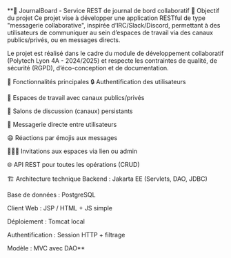 **📘 JournalBoard - Service REST de journal de bord collaboratif
🎯 Objectif du projet
Ce projet vise à développer une application RESTful de type "messagerie collaborative", inspirée d’IRC/Slack/Discord, permettant à des utilisateurs de communiquer au sein d’espaces de travail via des canaux publics/privés, ou en messages directs.

Le projet est réalisé dans le cadre du module de développement collaboratif (Polytech Lyon 4A - 2024/2025) et respecte les contraintes de qualité, de sécurité (RGPD), d’éco-conception et de documentation.

🧩 Fonctionnalités principales
🔒 Authentification des utilisateurs

🏢 Espaces de travail avec canaux publics/privés

💬 Salons de discussion (canaux) persistants

📩 Messagerie directe entre utilisateurs

😄 Réactions par émojis aux messages

🧑‍🤝‍🧑 Invitations aux espaces via lien ou admin

🌐 API REST pour toutes les opérations (CRUD)

🏗️ Architecture technique
Backend : Jakarta EE (Servlets, DAO, JDBC)

Base de données : PostgreSQL

Client Web : JSP / HTML + JS simple

Déploiement : Tomcat local

Authentification : Session HTTP + filtrage

Modèle : MVC avec DAO**
